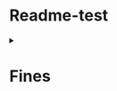 # Readme-test

<details> 
  <summary><h1>Fines</h1></summary>
  <blockquote>
    <details>  
      <summary><h2>Create Fines</h2></summary>
      <blockquote>
        <details>
          <summary>Header</summary>
          <blockquote>
            <li><b>Authorization</b>: Bearer {token_librarian_access}</li>
          </blockquote>
        </details>  
      </blockquote>
    </details>
  </blockquote>
  
</details>


